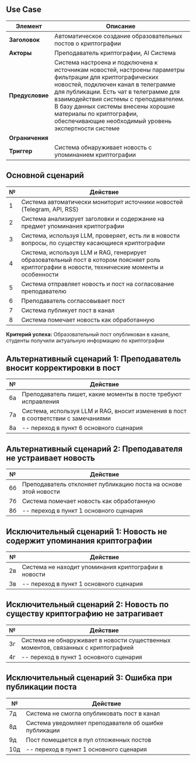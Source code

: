 
## Use Case

| **Элемент** | **Описание** |
|-------------|--------------|
| **Заголовок** | Автоматическое создание образовательных постов о криптографии |
| **Акторы** | Преподаватель криптографии, AI Система |
| **Предусловие** | Система настроена и подключена к источникам новостей, настроены параметры фильтрации для криптографических новостей, подключен канал в телеграмме для публикации. Есть чат в телеграмме для взаимодействия системы с преподавателем. В базу данных системы внесены хорошие материалы по криптографии, обеспечивающие необходимый уровень экспертности системе |
| **Ограничения** |  |
| **Триггер** | Система обнаруживает новость с упоминанием криптографии |

## Основной сценарий

| **№** | **Действие** |
|-------|--------------|
| 1 | Система автоматически мониторит источники новостей (Telegram, API, RSS) |
| 2 | Система анализирует заголовки и содержание на предмет упоминания криптографии |
| 3 | Система, используя LLM, проверяет, есть ли в новости вопросы, по существу касающиеся криптографии|
| 4 | Система, используя LLM и RAG, генерирует образовательный пост в котором поясняет роль криптографии в новости, технические моменты и особенности |
| 5 | Система отправляет новость и пост на согласование преподавателю |
| 6 | Преподаватель согласовывает пост |
| 7 | Система публикует пост в канал |
| 8 | Система помечает новость как обработанную |


**Критерий успеха:** Образовательный пост опубликован в канале, студенты получили актуальную информацию по криптографии

## Альтернативный сценарий 1: Преподаватель вносит корректировки в пост

| **№** | **Действие** |
|-------------|--------------|
| 6а | Преподаватель пишет, какие моменты в посте требуют исправления |
| 7а | Система, используя LLM и RAG, вносит изменения в пост в соответствии с замечаниями |
| 8а | -- переход в пункт 6 основного сценария |

## Альтернативный сценарий 2: Преподавателя не устраивает новость

| **№** | **Действие** |
|-------------|--------------|
| 6б | Преподаватель отклоняет публикацию поста на основе этой новости |
| 7б | Система помечает новость как обработанную |
| 8б | -- переход в пункт 1 основного сценария |

## Исключительный сценарий 1: Новость не содержит упоминания криптографии

| **№** | **Действие** |
|-------------|--------------|
| 2в | Система не находит упоминания криптографии в новости |
| 3в | -- переход в пункт 1 основного сценария |

## Исключительный сценарий 2: Новость по существу криптографию не затрагивает

| **№** | **Действие** |
|-------------|--------------|
| 3г | Система не обнаруживает в новости существенных моментов, связанных с криптографией  |
| 4г | -- переход в пункт 1 основного сценария |

## Исключительный сценарий 3: Ошибка при публикации поста

| **№** | **Действие** |
|-------------|--------------|
| 7д | Система не смогла опубликовать пост в канал |
| 8д | Система уведомляет преподавателя об ошибке публикации |
| 9д | Пост помещается в пул отложенных постов |
| 10д | -- переход в пункт 1 основного сценария |
